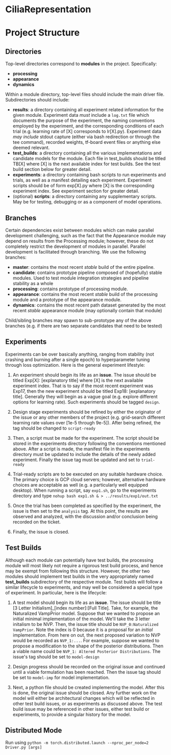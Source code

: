 # CiliaRepresentation

# Project Structure

## Directories
Top-level directories correspond to **modules** in the project. Specifically:

- **processing**
- **appearance**
- **dynamics**

Within a module directory, top-level files should include the main driver file. Subdirectories should include:

- **results**: a directory containing all experiment related information for the given module. Experiment data *must* include a `log.txt` file which documents the purpose of the experiment, the naming conventions employed by the experiment, and the corresponding conditions of each trial (e.g. learning rate of \[X] corresponds to lr\[X].py). Experiment data *may include* stdout capture (either via bash redirection or through the tee command), recorded weights, tf-board event files or anything else deemed relevant.
- **test_builds**: a directory containing all the various implementations and candidate models for the module. Each file in test_builds should be titled TB\[X] where \[X] is the next available index for test builds. See the test build section below for greater detail. 
- **experiments**: a directory containing bash scripts to run experiments and trials, as well as a manifest detailing each experiment. Experiment scripts should be of form exp\[X].py where \[X] is the corresponding experiment index. See experiment section for greater detail.
- (optional) **scripts**: a directory containing any supplementary scripts. May be for testing, debugging or as a component of model operations.

## Branches
Certain dependencies exist between modules which can make parallel development challenging, such as the fact that the Appearance module may depend on results from the Processing module; however, these do not completely restrict the development of modules in parallel. Parallel development is facilitated through branching.
We use the following branches:

- **master**: contains the most recent *stable* build of the entire pipeline. 
- **candidate**: contains prototype pipeline composed of (hopefully) stable modules. Used to test module integration strategies and pipeline stability as a whole
- **processing**: contains prototype of processing module.
- **appearance**: contains the most recent *stable* build of the processing module and a prototype of the appearance module.
- **dynamics**: contains the most recent path dataset generated by the most recent *stable* appearance module (may optionally contain that module)

Child/sibling branches may spawn to sub-prototype any of the above branches (e.g. if there are two separate candidates that need to be tested)

## Experiments
Experiments can be over basically anything, ranging from stability (not crashing and burning after a single epoch) to hyperparameter tuning through loss optimization. Here is the general experiment lifestyle:

1. An experiment should begin its life as an **issue**. The issue should be titled Exp\[X]: \[explanatory title] where \[X] is the next available experiment index. That is to say if the most recent experiment was Exp17, then the new experiment should be titled Exp18: \[explanatory title]. Generally they will begin as a vague goal (e.g. explore different options for learning rate). Such experiments should be tagged `design`.

2. Design stage experiments should be refined by either the originator of the issue or any other members of the project (e.g. grid-search different learning rate values over \[1e-5 through 9e-5]). After being refined, the tag should be changed to `script-ready`

3. Then, a script must be made for the experiment. The script should be stored in the experiments directory following the conventions mentioned above. After a script is made, the manifest file in the experiments directory must be updated to include the details of the newly added experiment. Finally the issue tag must be updated and set to `trial-ready`

4. Trial-ready scripts are to be executed on any suitable hardware choice. The primary choice is GCP cloud servers; however, alternative hardware choices are acceptable as well (e.g. a particularly well equipped desktop). When running a script, say `exp1.sh`, go to the experiments directory and type `nohup bash exp1.sh & > ../results/exp1/out.txt`

5. Once the trial has been completed as specified by the experiment, the issue is then set to the `analysis` tag. At this point, the results are observed and analyzed, with the discussion and/or conclusion being recorded on the ticket.

6. Finally, the issue is closed.


## Test Builds 
Although each module can potentially have test builds, the processing module will most likely not require a rigorous test build process, and hence may be exempt from following this structure. However, the other two modules should implement test builds in the very appropriately named **test_builds** subdirectory of the respective module. Test builds will follow a similar lifecycle to experiments, and may well be considered a special type of experiment. In particular, here is the lifecycle:

1. A test model should begin its life as an **issue**. The issue should be title \[3 Letter Initialism\]\_\[index number\]:\[Full Title\]. Take, for example, the Naturalized VampPrior model. Suppose that we wanted to propose an initial minimal implementation of the model. We'll take the 3 letter initalism to be NVP. Then, the issue title should be `NVP_0:Naturalized VampPrior`. Note the index is 0 because it is a proposal for an *initial* implementation. From here on out, the next proposed variation to NVP would be recorded as `NVP_1:...`. For example, suppose we wanted to propose a modification to the shape of the posterior distributions. Then a viable name could be `NVP_1: Altered Posterior Distributions`. The issue's tag should be set to `model-design`

2. Design progress should be recorded on the original issue and continued until a viable formulation has been reached. Then the issue tag should be set to `model-imp` for model implementation.

3. Next, a python file should be created implementing the model. After this is done, the original issue should be closed. Any further work on the model will either be architectural changes which will be reflected in other test build issues, or as experiments as discussed above. The test build issue may be referenced in other issues, either test build or experiments, to provide a singular history for the model.

## Distributed Mode

Run using `python -m torch.distributed.launch --nproc_per_node=2 Driver.py [args]`
